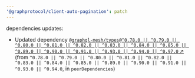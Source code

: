 ```yaml
---
'@graphprotocol/client-auto-pagination': patch
---
```

dependencies updates:
  - Updated dependency [`@graphql-mesh/types@^0.78.0 || ^0.79.0 || ^0.80.0 || ^0.81.0 || ^0.82.0 || ^0.83.0 || ^0.84.0 || ^0.85.0 || ^0.89.0 || ^0.90.0 || ^0.91.0 || ^0.93.0 || ^0.94.0 || ^0.97.0` ↗︎](https://www.npmjs.com/package/@graphql-mesh/types/v/0.78.0) (from `^0.78.0 || ^0.79.0 || ^0.80.0 || ^0.81.0 || ^0.82.0 || ^0.83.0 || ^0.84.0 || ^0.85.0 || ^0.89.0 || ^0.90.0 || ^0.91.0 || ^0.93.0 || ^0.94.0`, in `peerDependencies`)
